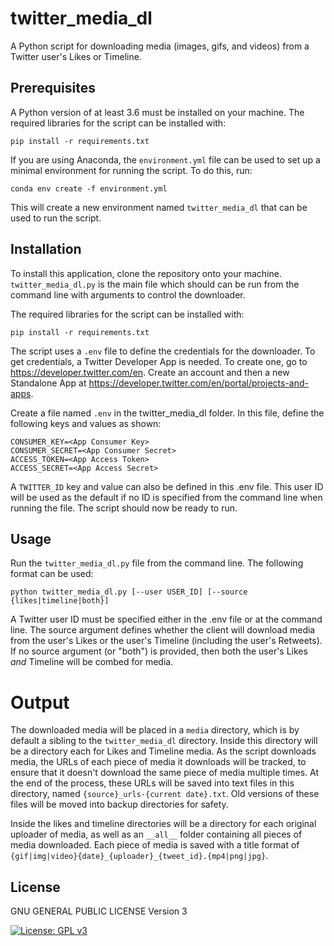 # twitter_media_dl
A Python script for downloading media (images, gifs, and videos) from a Twitter user's Likes or Timeline.

## Prerequisites

A Python version of at least 3.6 must be installed on your machine.
The required libraries for the script can be installed with:

```pip install -r requirements.txt```

If you are using Anaconda, the `environment.yml` file can be used to set up a minimal environment for running the script. To do this, run:

```conda env create -f environment.yml```

This will create a new environment named `twitter_media_dl` that can be used to run the script.

## Installation

To install this application, clone the repository onto your machine. `twitter_media_dl.py` is the main file which should can be run from the command line with arguments to control the downloader.

The required libraries for the script can be installed with:

```pip install -r requirements.txt```

The script uses a `.env` file to define the credentials for the downloader. To get credentials, a Twitter Developer App is needed. To create one, go to https://developer.twitter.com/en. Create an account and then a new Standalone App at https://developer.twitter.com/en/portal/projects-and-apps.

Create a file named `.env` in the twitter_media_dl folder. In this file, define the following keys and values as shown:

```
CONSUMER_KEY=<App Consumer Key>
CONSUMER_SECRET=<App Consumer Secret>
ACCESS_TOKEN=<App Access Token>
ACCESS_SECRET=<App Access Secret>
```

A `TWITTER_ID` key and value can also be defined in this .env file. This user ID will be used as the default if no ID is specified from the command line when running the file. The script should now be ready to run.
## Usage

Run the `twitter_media_dl.py` file from the command line. The following format can be used:

```
python twitter_media_dl.py [--user USER_ID] [--source {likes|timeline|both}]
```

A Twitter user ID must be specified either in the .env file or at the command line. The source argument defines whether the client will download media from the user's Likes or the user's Timeline (including the user's Retweets). If no source argument (or "both") is provided, then both the user's Likes *and* Timeline will be combed for media.

# Output

The downloaded media will be placed in a `media` directory, which is by default a sibling to the `twitter_media_dl` directory. Inside this directory will be a directory each for Likes and Timeline media. As the script downloads media, the URLs of each piece of media it downloads will be tracked, to ensure that it doesn't download the same piece of media multiple times. At the end of the process, these URLs will be saved into text files in this directory, named `{source}_urls-{current date}.txt`. Old versions of these files will be moved into backup directories for safety.

Inside the likes and timeline directories will be a directory for each original uploader of media, as well as an `__all__` folder containing all pieces of media downloaded. Each piece of media is saved with a title format of `{gif|img|video}{date}_{uploader}_{tweet_id}.{mp4|png|jpg}`.

## License

GNU GENERAL PUBLIC LICENSE Version 3

[![License: GPL v3](https://img.shields.io/badge/License-GPLv3-blue.svg)](https://www.gnu.org/licenses/gpl-3.0)